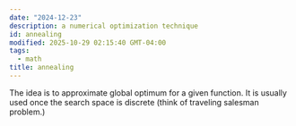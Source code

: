 ```yaml
---
date: "2024-12-23"
description: a numerical optimization technique
id: annealing
modified: 2025-10-29 02:15:40 GMT-04:00
tags:
  - math
title: annealing
---
```


The idea is to approximate global optimum for a given function. It is usually used once the search space is discrete (think of traveling salesman problem.)
